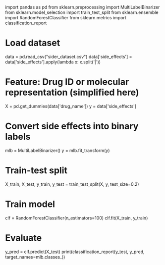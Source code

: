 import pandas as pd
from sklearn.preprocessing import MultiLabelBinarizer
from sklearn.model_selection import train_test_split
from sklearn.ensemble import RandomForestClassifier
from sklearn.metrics import classification_report

# Load dataset
data = pd.read_csv("sider_dataset.csv")
data['side_effects'] = data['side_effects'].apply(lambda x: x.split('|'))

# Feature: Drug ID or molecular representation (simplified here)
X = pd.get_dummies(data['drug_name'])
y = data['side_effects']

# Convert side effects into binary labels
mlb = MultiLabelBinarizer()
y = mlb.fit_transform(y)

# Train-test split
X_train, X_test, y_train, y_test = train_test_split(X, y, test_size=0.2)

# Train model
clf = RandomForestClassifier(n_estimators=100)
clf.fit(X_train, y_train)

# Evaluate
y_pred = clf.predict(X_test)
print(classification_report(y_test, y_pred, target_names=mlb.classes_))
